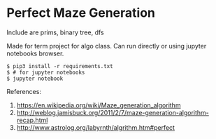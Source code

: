 # Perfect Maze Generation

Include are prims, binary tree, dfs

Made for term project for algo class. Can run directly or using jupyter notebooks browser.

```
$ pip3 install -r requirements.txt
$ # for jupyter notebooks
$ jupyter notebook
```

References:
1. https://en.wikipedia.org/wiki/Maze_generation_algorithm
2. http://weblog.jamisbuck.org/2011/2/7/maze-generation-algorithm-recap.html
3. http://www.astrolog.org/labyrnth/algrithm.htm#perfect
 